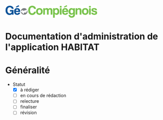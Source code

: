 ![picto](img/Logo_web-GeoCompiegnois.png)

# Documentation d'administration de l'application HABITAT #

# Généralité

* Statut
  - [x] à rédiger
  - [ ] en cours de rédaction
  - [ ] relecture
  - [ ] finaliser
  - [ ] révision
